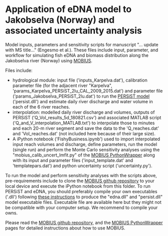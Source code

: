 # Application of eDNA model to Jakobselva (Norway) and associated uncertainty analysis 
Model inputs, parameters and sensitivity scripts for manuscript "... update with MS title..." (Engesmo et al.).
These files include input, parameter, and workflow for simulating fish eDNA and biomass distribution along the Jakobselva river (Norway) using [MOBIUS](https://doi.org/10.5194/gmd-14-1885-2021).

Files include: 
- hydrological module: input file ('inputs_Karpelva.dat'), calibration parameter file (for the adjacent river "Karpelva", 'params_Karpelva_PERSiST_2lu_CAL_2009_2015.dat') and parameter file ('params_Jakobselva_PERSiST_2lu.dat') to run the [PERSiST model](https://github.com/NIVANorge/Mobius/tree/master/Applications/Persist) ('persist.dll') and estimate daily river discharge and water volume in each of the 6 river reaches.
- interpolation: modelled daily river discharge and volumes, outputs of PERSiST ('Q_Vol_results_5d_180821.csv') and associated MATLAB script ('Q_and_V_interpolation_MATLAB.txt') to interpolate those to minutes and each 20-m river segment and save the data to the 'Q_reaches.dat' and 'Vol_reaches.dat' (not included here because of their large size).
- A iPython notebook ('FishyBusiness.ipynb') used to import interpolated input reach volumes and discharge, define parameters, run the model (single run) and perform the Monte Carlo sensitivity analyses using the "mobius_calib_uncert_lmfit.py" of the [MOBIUS PythonWrapper](https://github.com/NIVANorge/Mobius/tree/master/PythonWrapper) along with its input and parameter files ('input_template.dat' and 'templatepars.dat') and python uncertainty script ('uncertainty.py').

To run the model and perform sensitivity analyses with the scripts above, pre-requirements include to clone the [MOBIUS github repository](https://github.com/NIVANorge/Mobius/tree/master) to your local device and execute the iPython notebook from this folder. To run PERSiST and eDNA, you should preferably compile your own executables ('.dll') following [these instructions](https://github.com/NIVANorge/Mobius#compile-a-model-run-it-and-make-some-changes) to produce the "edna.dll" and "persist.dll" model executable files. Executable file are available here but they might not be compatible with your computer setup. We recommend to compile your owns.

Please read the [MOBIUS github repository](https://github.com/NIVANorge/Mobius/tree/master), and the [MOBIUS PythonWrapper](https://github.com/NIVANorge/Mobius/tree/master/PythonWrapper) pages for detailed instructions about how to use MOBIUS.
